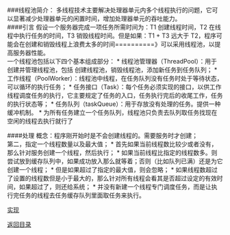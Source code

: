 ###线程池简介：
多线程技术主要解决处理器单元内多个线程执行的问题，它可以显著减少处理器单元的闲置时间，增加处理器单元的吞吐能力。  
####引言
假设一个服务器完成一项任务所需时间为：T1 创建线程时间，T2 在线程中执行任务的时间，T3 销毁线程时间。但是如果：T1 + T3 远大于 T2，程序可能会在创建和销毁线程上浪费太多的时间==========》可以采用线程池，以提高服务器性能。
<br>一个线程池包括以下四个基本组成部分：
* 
线程池管理器（ThreadPool）：用于创建并管理线程池，包括 创建线程池，销毁线程池，添加新任务到任务队列；
* 
工作线程（PoolWorker）：线程池中线程，在任务队列没有任务时处于等待状态，可以循环的执行任务；
* 
任务接口（Task）：每个任务必须实现的接口，以供工作线程调度任务的执行，它主要规定了任务的入口，任务执行完后的收尾工作，任务的执行状态等；
* 
任务队列（taskQueue）：用于存放没有处理的任务。提供一种缓冲机制。
* 
为所有任务建立一个任务队列，线程池只负责去队列取任务找现在空闲的线程去执行就行了  

####处理
概念：程序刚开始时是不会创建线程的。需要服务时才创建；
<br>第二，指定一个线程数量以及最大值；
* 
首先如果当前线程数比较少或者没有，那么针对服务创建一个线程，然后执行；
* 
如果当前线程比指定的线程数多。则尝试放到缓存队列中，如果成功放入那么就等着；否则（比如队列已满）还是为它创建一个线程；
* 
但是如果超过了指定的最大值，则会忽略；
* 
如果线程数超过了设置的线程数但是小于最大的，那么针对所有线程会看其是否超过设定的有效时间，如果超过了，则还给系统；
* 
并没有新建一个线程专门调度任务，而是让执行完任务的线程去任务缓存队列里面取任务来执行。

[实现](http://www.cnblogs.com/coser/archive/2012/03/10/2389264.html)


[返回目录](README.md)